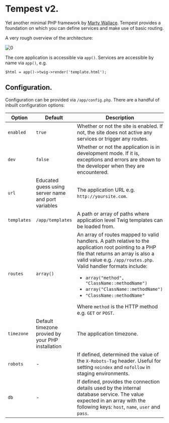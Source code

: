 # Tempest v2.

Yet another minimal PHP framework by [Marty Wallace](http://martywallace.com). Tempest provides a foundation on which you can define services and make use of basic routing.

A very rough overview of the architecture:

![0](http://i.imgur.com/PSW0og3.png)

The core application is accessible via `app()`. Services are accessible by name via `app()`, e.g.

	$html = app()->twig->render('template.html');

## Configuration.

Configuration can be provided via `/app/config.php`. There are a handful of inbuilt configuration options:

<table>
	<thead>
		<tr>
			<th>Option</th>
			<th>Default</th>
			<th>Description</th>
		</tr>
	</thead>
	<tbody>
		<tr>
			<td><code>enabled</code></td>
			<td><code>true</code></td>
			<td>Whether or not the site is enabled. If not, the site does not active any services or trigger any routes.</td>
		</tr>
		<tr>
			<td><code>dev</code></td>
			<td><code>false</code></td>
			<td>Whether or not the application is in development mode. If it is, exceptions and errors are shown to the developer when they are encountered.</td>
		</tr>
		<tr>
			<td><code>url</code></td>
			<td>Educated guess using server name and port variables</td>
			<td>The application URL e.g. <code>http://yoursite.com</code>.</td>
		</tr>
		<tr>
			<td><code>templates</code></td>
			<td><code>/app/templates</code></td>
			<td>A path or array of paths where application level Twig templates can be loaded from.</td>
		</tr>
		<tr>
			<td><code>routes</code></td>
			<td><code>array()</code></td>
			<td>
				An array of routes mapped to valid handlers. A path relative to the application root pointing to a PHP file that returns an array is also a valid value e.g. <code>/app/routes.php</code>. Valid handler formats include:
				<ul>
					<li><code>array("method", "ClassName::methodName")</code></li>
					<li><code>array("ClassName::methodName")</code></li>
					<li><code>"ClassName::methodName"</code></li>
				</ul>
				Where <code>method</code> is the HTTP method e.g. <code>GET</code> or <code>POST</code>.
			</td>
		</tr>
		<tr>
			<td><code>timezone</code></td>
			<td>Default timezone provied by your PHP installation</td>
			<td>The application timezone.</td>
		</tr>
		<tr>
			<td><code>robots</code></td>
			<td>-</td>
			<td>If defined, determined the value of the <code>X-Robots-Tag</code> header. Useful for setting <code>noindex</code> and <code>nofollow</code> in staging environments.</td>
		</tr>
		<tr>
			<td><code>db</code></td>
			<td>-</td>
			<td>If defined, provides the connection details used by the internal database service. The value expected in an array with the following keys: <code>host</code>, <code>name</code>, <code>user</code> and <code>pass</code>.</td>
		</tr>
	</tbody>
</table>